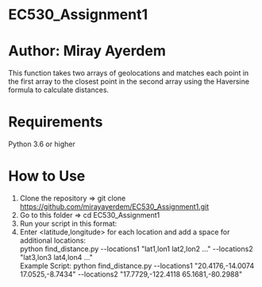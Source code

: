 # EC530_Assignment1
# Author: Miray Ayerdem
This function takes two arrays of geolocations and matches each point in the first array to the closest point in the second array using the Haversine formula to calculate distances.

# **Requirements**
Python 3.6 or higher

# **How to Use**

1. Clone the repository => git clone https://github.com/mirayayerdem/EC530_Assignment1.git  
2. Go to this folder => cd EC530_Assignment1  
3. Run your script in this format:  
4. Enter <latitude,longitude> for each location and add a space for additional locations:  
python find_distance.py --locations1 "lat1,lon1 lat2,lon2 ..." --locations2 "lat3,lon3 lat4,lon4 ..."  
Example Script: python find_distance.py --locations1 "20.4176,-14.0074 17.0525,-8.7434" --locations2 "17.7729,-122.4118 65.1681,-80.2988"  



